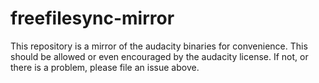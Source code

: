# freefilesync-mirror
This repository is a mirror of the audacity binaries for convenience.
This should be allowed or even encouraged by the audacity license.
If not, or there is a problem, please file an issue above.
